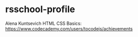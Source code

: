 # rsschool-profile
Alena Kuntsevich
HTML CSS Basics: https://www.codecademy.com/users/tocodejs/achievements
